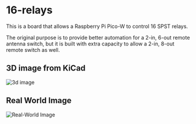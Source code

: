 # 16-relays

This is a board that allows a Raspberry Pi Pico-W to control 16 SPST relays.

The original purpose is to provide better automation for a 2-in, 6-out remote antenna switch, but
it is built with extra capacity to allow a 2-in, 8-out remote switch as well.

## 3D image from KiCad
![3d image](16-relays-3d.png)

## Real World Image

![Real-World Image](16-relays-reality.jpg)






